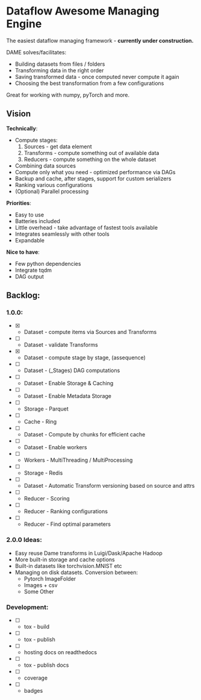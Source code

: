 # Dataflow Awesome Managing Engine

The easiest dataflow managing framework - **currently under construction.**

DAME solves/facilitates:
 - Building datasets from files / folders
 - Transforming data in the right order
 - Saving transformed data - once computed never compute it again
 - Choosing the best transformation from a few configurations

Great for working with numpy, pyTorch and more.

## Vision

**Technically**:
 - Compute stages:
   1. Sources - get data element
   2. Transforms - compute something out of available data
   3. Reducers - compute something on the whole dataset
 - Combining data sources
 - Compute only what you need - optimized performance via DAGs
 - Backup and cache, after stages, support for custom serializers
 - Ranking various configurations
 - (Optional) Parallel processing

**Priorities**:
 - Easy to use
 - Batteries included
 - Little overhead - take advantage of fastest tools available
 - Integrates seamlessly with other tools
 - Expandable

**Nice to have**:
 - Few python dependencies
 - Integrate tqdm
 - DAG output

## Backlog:

### 1.0.0:
  * [x] - Dataset - compute items via Sources and Transforms
  * [ ] - Dataset - validate Transforms
  * [x] - Dataset - compute stage by stage, (assequence)
  * [ ] - Dataset - (_Stages) DAG computations
  * [ ] - Dataset - Enable Storage & Caching
  * [ ] - Dataset - Enable Metadata Storage
  * [ ] - Storage - Parquet
  * [ ] - Cache - Ring
  * [ ] - Dataset - Compute by chunks for efficient cache
  * [ ] - Dataset - Enable workers
  * [ ] - Workers - MultiThreading / MultiProcessing
  * [ ] - Storage - Redis
  * [ ] - Dataset - Automatic Transform versioning based on source and attrs
  * [ ] - Reducer - Scoring
  * [ ] - Reducer - Ranking configurations
  * [ ] - Reducer - Find optimal parameters

### 2.0.0 Ideas:
  * Easy reuse Dame transforms in Luigi/Dask/Apache Hadoop
  * More built-in storage and cache options
  * Built-in datasets like torchvision.MNIST etc
  * Managing on disk datasets. Conversion between:
    - Pytorch ImageFolder
    - Images + csv
    - Some Other

### Development:
  * [ ] - tox - build
  * [ ] - tox - publish
  * [ ] - hosting docs on readthedocs
  * [ ] - tox - publish docs
  * [ ] - coverage
  * [ ] - badges
  